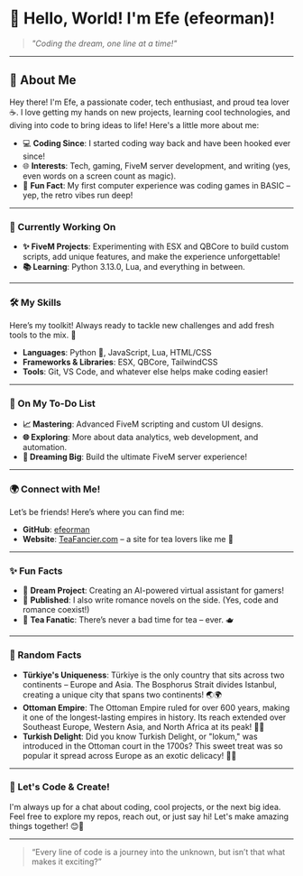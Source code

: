 # 👋 Hello, World! I'm Efe (efeorman)! 

> _"Coding the dream, one line at a time!"_

---

## 🌟 About Me

Hey there! I'm Efe, a passionate coder, tech enthusiast, and proud tea lover ☕. I love getting my hands on new projects, learning cool technologies, and diving into code to bring ideas to life! Here's a little more about me:

- 💻 **Coding Since**: I started coding way back and have been hooked ever since!
- 🌐 **Interests**: Tech, gaming, FiveM server development, and writing (yes, even words on a screen count as magic).
- 🧪 **Fun Fact**: My first computer experience was coding games in BASIC – yep, the retro vibes run deep!

---

### 🔭 Currently Working On

- **✨ FiveM Projects**: Experimenting with ESX and QBCore to build custom scripts, add unique features, and make the experience unforgettable!
- **📚 Learning**: Python 3.13.0, Lua, and everything in between.

---

### 🛠️ My Skills

Here’s my toolkit! Always ready to tackle new challenges and add fresh tools to the mix. 💪

- **Languages**: Python 🐍, JavaScript, Lua, HTML/CSS
- **Frameworks & Libraries**: ESX, QBCore, TailwindCSS
- **Tools**: Git, VS Code, and whatever else helps make coding easier!

---

### 🌱 On My To-Do List

- **📈 Mastering**: Advanced FiveM scripting and custom UI designs.
- **🌐 Exploring**: More about data analytics, web development, and automation.
- **🐉 Dreaming Big**: Build the ultimate FiveM server experience!

---

### 🌍 Connect with Me!

Let’s be friends! Here’s where you can find me:

- **GitHub**: [efeorman](https://github.com/efeorman)
- **Website**: [TeaFancier.com](https://TeaFancier.com) – a site for tea lovers like me 🍵

---

### ✨ Fun Facts

- 🌌 **Dream Project**: Creating an AI-powered virtual assistant for gamers!
- 📖 **Published**: I also write romance novels on the side. (Yes, code and romance coexist!)
- 🍵 **Tea Fanatic**: There’s never a bad time for tea – ever. 🫖

---

### 🦄 Random Facts

- **Türkiye's Uniqueness**: Türkiye is the only country that sits across two continents – Europe and Asia. The Bosphorus Strait divides Istanbul, creating a unique city that spans two continents! 🌏🌍
- **Ottoman Empire**: The Ottoman Empire ruled for over 600 years, making it one of the longest-lasting empires in history. Its reach extended over Southeast Europe, Western Asia, and North Africa at its peak! 🕌🌟
- **Turkish Delight**: Did you know Turkish Delight, or "lokum," was introduced in the Ottoman court in the 1700s? This sweet treat was so popular it spread across Europe as an exotic delicacy! 🍬✨

---

### 🎉 Let's Code & Create!

I'm always up for a chat about coding, cool projects, or the next big idea. Feel free to explore my repos, reach out, or just say hi! Let's make amazing things together! 😊🚀

---

> “Every line of code is a journey into the unknown, but isn’t that what makes it exciting?” 

